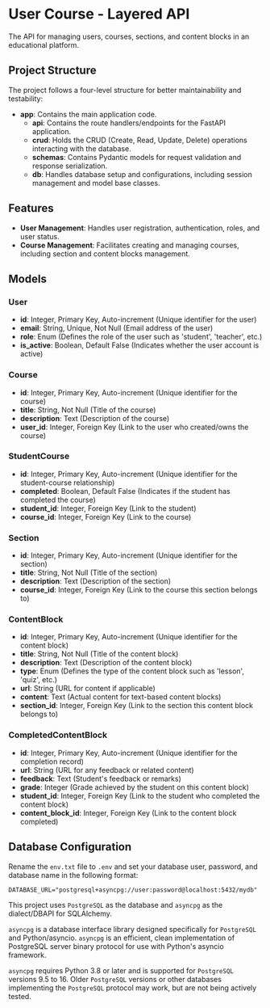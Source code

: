 # User Course - Layered API

The API for managing users, courses, sections, and content blocks in an educational platform.

## Project Structure

The project follows a four-level structure for better maintainability and testability:

- **app**: Contains the main application code.
  - **api**: Contains the route handlers/endpoints for the FastAPI application.
  - **crud**: Holds the CRUD (Create, Read, Update, Delete) operations interacting with the database.
  - **schemas**: Contains Pydantic models for request validation and response serialization.
  - **db**: Handles database setup and configurations, including session management and model base classes.

## Features

- **User Management**: Handles user registration, authentication, roles, and user status.
- **Course Management**: Facilitates creating and managing courses, including section and content blocks management.

## Models

### User

- **id**: Integer, Primary Key, Auto-increment (Unique identifier for the user)
- **email**: String, Unique, Not Null (Email address of the user)
- **role**: Enum (Defines the role of the user such as 'student', 'teacher', etc.)
- **is_active**: Boolean, Default False (Indicates whether the user account is active)

### Course

- **id**: Integer, Primary Key, Auto-increment (Unique identifier for the course)
- **title**: String, Not Null (Title of the course)
- **description**: Text (Description of the course)
- **user_id**: Integer, Foreign Key (Link to the user who created/owns the course)

### StudentCourse

- **id**: Integer, Primary Key, Auto-increment (Unique identifier for the student-course relationship)
- **completed**: Boolean, Default False (Indicates if the student has completed the course)
- **student_id**: Integer, Foreign Key (Link to the student)
- **course_id**: Integer, Foreign Key (Link to the course)

### Section

- **id**: Integer, Primary Key, Auto-increment (Unique identifier for the section)
- **title**: String, Not Null (Title of the section)
- **description**: Text (Description of the section)
- **course_id**: Integer, Foreign Key (Link to the course this section belongs to)

### ContentBlock

- **id**: Integer, Primary Key, Auto-increment (Unique identifier for the content block)
- **title**: String, Not Null (Title of the content block)
- **description**: Text (Description of the content block)
- **type**: Enum (Defines the type of the content block such as 'lesson', 'quiz', etc.)
- **url**: String (URL for content if applicable)
- **content**: Text (Actual content for text-based content blocks)
- **section_id**: Integer, Foreign Key (Link to the section this content block belongs to)

### CompletedContentBlock

- **id**: Integer, Primary Key, Auto-increment (Unique identifier for the completion record)
- **url**: String (URL for any feedback or related content)
- **feedback**: Text (Student's feedback or remarks)
- **grade**: Integer (Grade achieved by the student on this content block)
- **student_id**: Integer, Foreign Key (Link to the student who completed the content block)
- **content_block_id**: Integer, Foreign Key (Link to the content block completed)

## Database Configuration

Rename the `env.txt` file to `.env` and set your database user, password, and database name in the following format:

```
DATABASE_URL="postgresql+asyncpg://user:password@localhost:5432/mydb"
```

This project uses `PostgreSQL` as the database and `asyncpg` as the dialect/DBAPI for SQLAlchemy.

`asyncpg` is a database interface library designed specifically for `PostgreSQL` and Python/asyncio. `asyncpg` is an efficient, clean implementation of PostgreSQL server binary protocol for use with Python's asyncio framework.

`asyncpg` requires Python 3.8 or later and is supported for `PostgreSQL` versions 9.5 to 16. Older `PostgreSQL` versions or other databases implementing the `PostgreSQL` protocol may work, but are not being actively tested.
